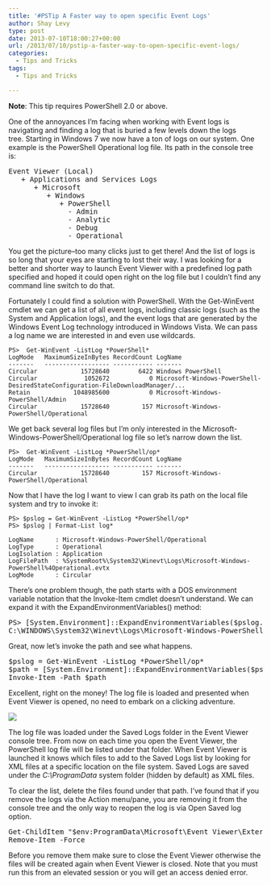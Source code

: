 ```yaml
---
title: '#PSTip A Faster way to open specific Event Logs'
author: Shay Levy
type: post
date: 2013-07-10T18:00:27+00:00
url: /2013/07/10/pstip-a-faster-way-to-open-specific-event-logs/
categories:
  - Tips and Tricks
tags:
  - Tips and Tricks

---
```

**Note**: This tip requires PowerShell 2.0 or above.

One of the annoyances I&#8217;m facing when working with Event logs is navigating and finding a log that is buried a few levels down the logs tree. Starting in Windows 7 we now have a ton of logs on our system. One example is the PowerShell Operational log file. Its path in the console tree is:

<pre class="brush: plain; title: ; notranslate" title="">Event Viewer (Local)
   + Applications and Services Logs
      + Microsoft
         + Windows
            + PowerShell
              - Admin
              - Analytic
              - Debug
              - Operational
</pre>

You get the picture&#8211;too many clicks just to get there! And the list of logs is so long that your eyes are starting to lost their way. I was looking for a better and shorter way to launch Event Viewer with a predefined log path specified and hoped it could open right on the log file but I couldn&#8217;t find any command line switch to do that.

Fortunately I could find a solution with PowerShell. With the Get-WinEvent cmdlet we can get a list of all event logs, including classic logs (such as the System and Application logs), and the event logs that are generated by the Windows Event Log technology introduced in Windows Vista. We can pass a log name we are interested in and even use wildcards.

```
PS>  Get-WinEvent -ListLog *PowerShell*
LogMode   MaximumSizeInBytes RecordCount LogName
-------   ------------------ ----------- -------
Circular            15728640        6422 Windows PowerShell
Circular             1052672           0 Microsoft-Windows-PowerShell-DesiredStateConfiguration-FileDownloadManager/...
Retain            1048985600           0 Microsoft-Windows-PowerShell/Admin
Circular            15728640         157 Microsoft-Windows-PowerShell/Operational
```

We get back several log files but I&#8217;m only interested in the Microsoft-Windows-PowerShell/Operational log file so let&#8217;s narrow down the list.

```
PS>  Get-WinEvent -ListLog *PowerShell/op*
LogMode   MaximumSizeInBytes RecordCount LogName
-------   ------------------ ----------- -------
Circular            15728640         157 Microsoft-Windows-PowerShell/Operational
```

Now that I have the log I want to view I can grab its path on the local file system and try to invoke it:

```
PS> $pslog = Get-WinEvent -ListLog *PowerShell/op*
PS> $pslog | Format-List log*

LogName      : Microsoft-Windows-PowerShell/Operational
LogType      : Operational
LogIsolation : Application
LogFilePath  : %SystemRoot%\System32\Winevt\Logs\Microsoft-Windows-PowerShell%4Operational.evtx
LogMode      : Circular
```

There&#8217;s one problem though, the path starts with a DOS environment variable notation that the Invoke-Item cmdlet doesn&#8217;t understand. We can expand it with the ExpandEnvironmentVariables() method:

<pre class="brush: powershell; title: ; notranslate" title="">PS&gt; [System.Environment]::ExpandEnvironmentVariables($pslog.LogFilePath)
C:\WINDOWS\System32\Winevt\Logs\Microsoft-Windows-PowerShell%4Operational.evtx
</pre>

Great, now let&#8217;s invoke the path and see what happens.

<pre class="brush: powershell; title: ; notranslate" title="">$pslog = Get-WinEvent -ListLog *PowerShell/op*
$path = [System.Environment]::ExpandEnvironmentVariables($pslog.LogFilePath)
Invoke-Item -Path $path
</pre>

Excellent, right on the money! The log file is loaded and presented when Event Viewer is opened, no need to embark on a clicking adventure.

![](/images/pslog.png)

The log file was loaded under the Saved Logs folder in the Event Viewer console tree. From now on each time you open the Event Viewer, the PowerShell log file will be listed under that folder. When Event Viewer is launched it knows which files to add to the Saved Logs list by looking for XML files at a specific location on the file system. Saved Logs are saved under the _C:\ProgramData_ system folder (hidden by default) as XML files.

To clear the list, delete the files found under that path. I&#8217;ve found that if you remove the logs via the Action menu/pane, you are removing it from the console tree and the only way to reopen the log is via Open Saved log option.

<pre class="brush: powershell; title: ; notranslate" title="">Get-ChildItem "$env:ProgramData\Microsoft\Event Viewer\ExternalLogs" -Filter *.xml |
Remove-Item -Force
</pre>

Before you remove them make sure to close the Event Viewer otherwise the files will be created again when Event Viewer is closed. Note that you must run this from an elevated session or you will get an access denied error.